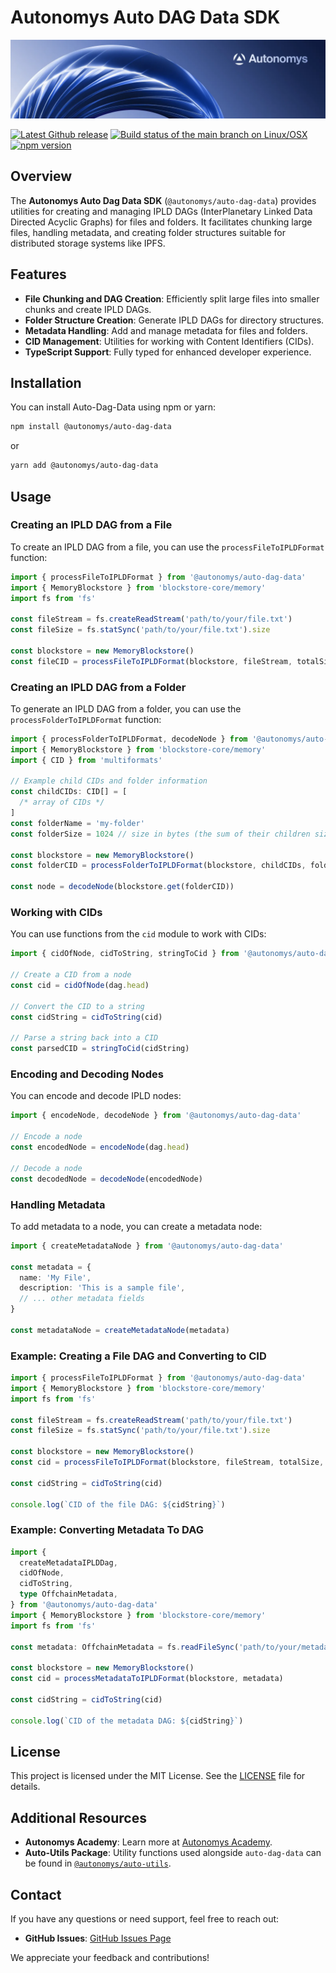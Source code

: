 # Autonomys Auto DAG Data SDK

![Autonomys Banner](https://github.com/autonomys/auto-sdk/blob/main/.github/images/autonomys-banner.webp)

[![Latest Github release](https://img.shields.io/github/v/tag/autonomys/auto-sdk.svg)](https://github.com/autonomys/auto-sdk/tags)
[![Build status of the main branch on Linux/OSX](https://img.shields.io/github/actions/workflow/status/autonomys/auto-sdk/build.yaml?branch=main&label=Linux%2FOSX%20build)](https://github.com/autonomys/auto-sdk/actions/workflows/build.yaml)
[![npm version](https://badge.fury.io/js/@autonomys%2Fauto-dag-data.svg)](https://badge.fury.io/js/@autonomys/auto-dag-data)

## Overview

The **Autonomys Auto Dag Data SDK** (`@autonomys/auto-dag-data`) provides utilities for creating and managing IPLD DAGs (InterPlanetary Linked Data Directed Acyclic Graphs) for files and folders. It facilitates chunking large files, handling metadata, and creating folder structures suitable for distributed storage systems like IPFS.

## Features

- **File Chunking and DAG Creation**: Efficiently split large files into smaller chunks and create IPLD DAGs.
- **Folder Structure Creation**: Generate IPLD DAGs for directory structures.
- **Metadata Handling**: Add and manage metadata for files and folders.
- **CID Management**: Utilities for working with Content Identifiers (CIDs).
- **TypeScript Support**: Fully typed for enhanced developer experience.

## Installation

You can install Auto-Dag-Data using npm or yarn:

```bash
npm install @autonomys/auto-dag-data
```

or

```bash
yarn add @autonomys/auto-dag-data
```

## Usage

### Creating an IPLD DAG from a File

To create an IPLD DAG from a file, you can use the `processFileToIPLDFormat` function:

```typescript
import { processFileToIPLDFormat } from '@autonomys/auto-dag-data'
import { MemoryBlockstore } from 'blockstore-core/memory'
import fs from 'fs'

const fileStream = fs.createReadStream('path/to/your/file.txt')
const fileSize = fs.statSync('path/to/your/file.txt').size

const blockstore = new MemoryBlockstore()
const fileCID = processFileToIPLDFormat(blockstore, fileStream, totalSize, 'file.txt')
```

### Creating an IPLD DAG from a Folder

To generate an IPLD DAG from a folder, you can use the `processFolderToIPLDFormat` function:

```typescript
import { processFolderToIPLDFormat, decodeNode } from '@autonomys/auto-dag-data'
import { MemoryBlockstore } from 'blockstore-core/memory'
import { CID } from 'multiformats'

// Example child CIDs and folder information
const childCIDs: CID[] = [
  /* array of CIDs */
]
const folderName = 'my-folder'
const folderSize = 1024 // size in bytes (the sum of their children size)

const blockstore = new MemoryBlockstore()
const folderCID = processFolderToIPLDFormat(blockstore, childCIDs, folderName, folderSize)

const node = decodeNode(blockstore.get(folderCID))
```

### Working with CIDs

You can use functions from the `cid` module to work with CIDs:

```typescript
import { cidOfNode, cidToString, stringToCid } from '@autonomys/auto-dag-data'

// Create a CID from a node
const cid = cidOfNode(dag.head)

// Convert the CID to a string
const cidString = cidToString(cid)

// Parse a string back into a CID
const parsedCID = stringToCid(cidString)
```

### Encoding and Decoding Nodes

You can encode and decode IPLD nodes:

```typescript
import { encodeNode, decodeNode } from '@autonomys/auto-dag-data'

// Encode a node
const encodedNode = encodeNode(dag.head)

// Decode a node
const decodedNode = decodeNode(encodedNode)
```

### Handling Metadata

To add metadata to a node, you can create a metadata node:

```typescript
import { createMetadataNode } from '@autonomys/auto-dag-data'

const metadata = {
  name: 'My File',
  description: 'This is a sample file',
  // ... other metadata fields
}

const metadataNode = createMetadataNode(metadata)
```

### Example: Creating a File DAG and Converting to CID

```typescript
import { processFileToIPLDFormat } from '@autonomys/auto-dag-data'
import { MemoryBlockstore } from 'blockstore-core/memory'
import fs from 'fs'

const fileStream = fs.createReadStream('path/to/your/file.txt')
const fileSize = fs.statSync('path/to/your/file.txt').size

const blockstore = new MemoryBlockstore()
const cid = processFileToIPLDFormat(blockstore, fileStream, totalSize, 'file.txt')

const cidString = cidToString(cid)

console.log(`CID of the file DAG: ${cidString}`)
```

### Example: Converting Metadata To DAG

```typescript
import {
  createMetadataIPLDDag,
  cidOfNode,
  cidToString,
  type OffchainMetadata,
} from '@autonomys/auto-dag-data'
import { MemoryBlockstore } from 'blockstore-core/memory'
import fs from 'fs'

const metadata: OffchainMetadata = fs.readFileSync('path/to/your/metadata.json')

const blockstore = new MemoryBlockstore()
const cid = processMetadataToIPLDFormat(blockstore, metadata)

const cidString = cidToString(cid)

console.log(`CID of the metadata DAG: ${cidString}`)
```

## License

This project is licensed under the MIT License. See the [LICENSE](LICENSE) file for details.

## Additional Resources

- **Autonomys Academy**: Learn more at [Autonomys Academy](https://academy.autonomys.xyz).
- **Auto-Utils Package**: Utility functions used alongside `auto-dag-data` can be found in [`@autonomys/auto-utils`](../Auto-Utils/README.md).

## Contact

If you have any questions or need support, feel free to reach out:

- **GitHub Issues**: [GitHub Issues Page](https://github.com/autonomys/auto-sdk/issues)

We appreciate your feedback and contributions!
